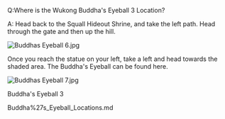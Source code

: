 Q:Where is the Wukong Buddha's Eyeball 3 Location?

A:
Head back to the Squall Hideout Shrine, and take the left path. Head through the gate and then up the hill. 

![Buddhas Eyeball 6.jpg](https://oyster.ignimgs.com/mediawiki/apis.ign.com/black-myth-wukong/3/3e/Buddhas_Eyeball_6.jpg)

Once you reach the statue on your left, take a left and head towards the shaded area. The Buddha's Eyeball can be found here. 

![Buddhas Eyeball 7.jpg](https://oyster.ignimgs.com/mediawiki/apis.ign.com/black-myth-wukong/1/16/Buddhas_Eyeball_7.jpg)

Buddha's Eyeball 3

Buddha%27s_Eyeball_Locations.md